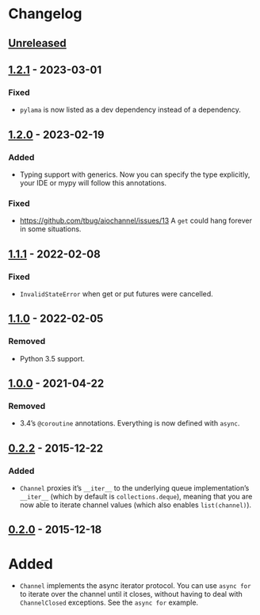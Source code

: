 # Changelog

## [Unreleased]


## [1.2.1] - 2023-03-01

### Fixed

- `pylama` is now listed as a dev dependency instead of a dependency.


## [1.2.0] - 2023-02-19

### Added

- Typing support with generics. Now you can specify the type
  explicitly, your IDE or mypy will follow this annotations.

### Fixed

- https://github.com/tbug/aiochannel/issues/13
  A `get` could hang forever in some situations.


## [1.1.1] - 2022-02-08

### Fixed

-  `InvalidStateError` when get or put futures were cancelled.


## [1.1.0] - 2022-02-05

### Removed

- Python 3.5 support.


## [1.0.0] - 2021-04-22


### Removed

- 3.4’s `@coroutine` annotations. Everything is now defined with `async`.


## [0.2.2] - 2015-12-22

### Added

- `Channel` proxies it’s `__iter__` to the underlying queue
  implementation’s `__iter__` (which by default is
  `collections.deque`), meaning that you are now able to iterate channel
  values (which also enables `list(channel)`).


## [0.2.0] - 2015-12-18

# Added

- `Channel` implements the async iterator protocol. You can use
  `async for` to iterate over the channel until it closes, without
  having to deal with `ChannelClosed` exceptions.
  See the `async for` example.


[Unreleased]: https://github.com/tbug/aiochannel/compare/v1.2.0...HEAD
[1.2.1]: https://github.com/tbug/aiochannel/releases/tag/v1.2.1
[1.2.0]: https://github.com/tbug/aiochannel/releases/tag/v1.2.0
[1.1.1]: https://github.com/tbug/aiochannel/releases/tag/v1.1.1
[1.1.0]: https://github.com/tbug/aiochannel/releases/tag/v1.1.0
[1.0.0]: https://github.com/tbug/aiochannel/releases/tag/v1.0.0
[0.2.2]: https://github.com/tbug/aiochannel/releases/tag/v0.2.2
[0.2.0]: https://github.com/tbug/aiochannel/releases/tag/v0.2.0

